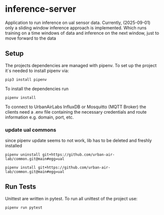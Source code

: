 # inference-server
Application to run inference on ual sensor data. Currently, (2025-09-01) only a sliding window inference approach is 
implemented. Which runs training on a time windows of data and inference on the next window, just to move forward to the data

## Setup
The projects dependencies are managed with pipenv. To set up the project it´s needed to install pipenv via: 

````pip3 install pipenv````

To install the dependencies run

````pipenv install````

To connect to UrbanAirLabs InfluxDB or Mosquitto (MQTT Broker) the clients need a .env file containing the necessary 
credentials and route information e.g. domain, port, etc. 

### update ual commons 
since pipenv update seems to not work, lib has to be deleted and freshly installed 

````pipenv uninstall git+https://github.com/urban-air-lab/common.git@main#egg=ual````

````pipenv install git+https://github.com/urban-air-lab/common.git@main#egg=ual````


## Run Tests
Unittest are written in pytest. To run all unittest of the project use:

````pipenv run pytest````